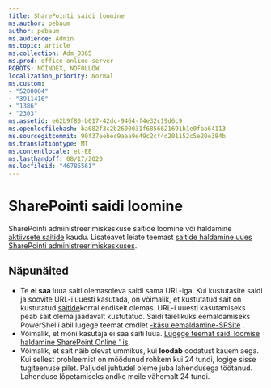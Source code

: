 ```yaml
---
title: SharePointi saidi loomine
ms.author: pebaum
author: pebaum
ms.audience: Admin
ms.topic: article
ms.collection: Adm_O365
ms.prod: office-online-server
ROBOTS: NOINDEX, NOFOLLOW
localization_priority: Normal
ms.custom:
- "5200004"
- "3911416"
- "1386"
- "2303"
ms.assetid: e62b9f80-b017-42dc-9464-f4e32c19d6c9
ms.openlocfilehash: ba682f3c2b2600031f6856621691b1e0fba64113
ms.sourcegitcommit: 90f37eebec9aaa9e49c2cf4d201152c5e20e384b
ms.translationtype: MT
ms.contentlocale: et-EE
ms.lasthandoff: 08/17/2020
ms.locfileid: "46786561"
---
```

# <a name="create-a-sharepoint-site"></a>SharePointi saidi loomine

SharePointi administreerimiskeskuse saitide loomine või haldamine [aktiivsete saitide](https://admin.microsoft.com/sharepoint?page=sitemanagement&modern=true) kaudu. Lisateavet leiate teemast [saitide haldamine uues SharePointi administreerimiskeskuses](https://docs.microsoft.com/sharepoint/manage-site-creation). 

## <a name="tips"></a>Näpunäited

- Te **ei saa** luua saiti olemasoleva saidi sama URL-iga. Kui kustutasite saidi ja soovite URL-i uuesti kasutada, on võimalik, et kustutatud sait on kustutatud [saitide](https://admin.microsoft.com/sharepoint?page=recyclebin&modern=true)korral endiselt olemas. URL-i uuesti kasutamiseks peab sait olema jäädavalt kustutatud. Saidi täielikuks eemaldamiseks PowerShelli abil lugege teemat cmdlet [-käsu eemaldamine-SPSite](https://docs.microsoft.com/sharepoint/manage-sites-in-new-admin-center#delete-a-site) .
- Võimalik, et mõni kasutaja ei saa saiti luua. [Lugege teemat saidi loomise haldamine SharePoint Online ' is](https://docs.microsoft.com/sharepoint/manage-site-creation).
- Võimalik, et sait näib olevat ummikus, kui **loodab** oodatust kauem aega. Kui sellest probleemist on möödunud rohkem kui 24 tundi, logige sisse tugiteenuse pilet. Paljudel juhtudel oleme juba lahendusega töötanud. Lahenduse lõpetamiseks andke meile vähemalt 24 tundi.
